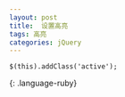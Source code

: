 ```yaml
---
layout: post
title:  设置高亮
tags: 高亮
categories: jQuery
---
```




~~~
$(this).addClass('active');   
~~~
{: .language-ruby}
